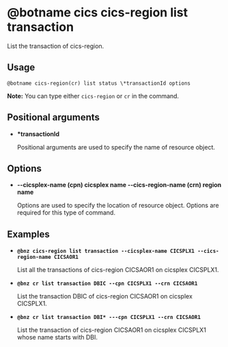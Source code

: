 # @botname cics cics-region list transaction

List the transaction of cics-region.

## Usage

`@botname cics-region(cr) list status \*transactionId options`

**Note:** You can type either `cics-region` or `cr` in the command.

## Positional arguments

-   **\*transactionId**

    Positional arguments are used to specify the name of resource object.


## Options

-   **--cicsplex-name \(cpn\) cicsplex name --cics-region-name \(crn\) region name**

    Options are used to specify the location of resource object. Options are required for this type of command.


## Examples

-   **`@bnz cics-region list transaction --cicsplex-name CICSPLX1 --cics-region-name CICSAOR1`**

    List all the transactions of cics-region CICSAOR1 on cicsplex CICSPLX1.

-   **`@bnz cr list transaction DBIC --cpn CICSPLX1 --crn CICSAOR1`**

    List the transaction DBIC of cics-region CICSAOR1 on cicsplex CICSPLX1.

-   **`@bnz cr list transaction DBI* ---cpn CICSPLX1 --crn CICSAOR1`**

    List the transaction of cics-region CICSAOR1 on cicsplex CICSPLX1 whose name starts with DBI.


